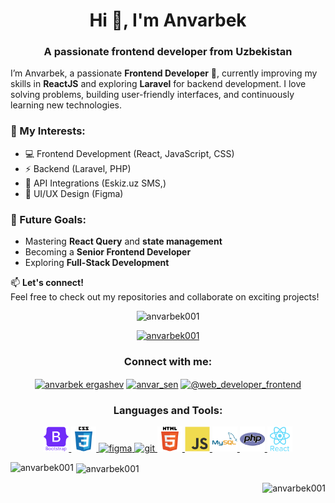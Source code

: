 ### <h1 align="center">Hi 👋, I'm Anvarbek</h1>
<h3 align="center">A passionate frontend developer from Uzbekistan</h3>

I’m Anvarbek, a passionate **Frontend Developer** 🚀, currently improving my skills in **ReactJS** and exploring **Laravel** for backend development. I love solving problems, building user-friendly interfaces, and continuously learning new technologies.

### 🌟 My Interests:
- 💻 Frontend Development (React, JavaScript, CSS)
- ⚡ Backend (Laravel, PHP)
- 📡 API Integrations (Eskiz.uz SMS,)
- 🎨 UI/UX Design (Figma)

### 🚀 Future Goals:
- Mastering **React Query** and **state management**
- Becoming a **Senior Frontend Developer**
- Exploring **Full-Stack Development** 

📫 **Let's connect!**  
Feel free to check out my repositories and collaborate on exciting projects!

<p align="center"> <img src="https://komarev.com/ghpvc/?username=anvarbek001&label=Profile%20views&color=0e75b6&style=flat" alt="anvarbek001" /> </p>

<p align="center"> <a href="https://github.com/ryo-ma/github-profile-trophy"><img src="https://github-profile-trophy.vercel.app/?username=anvarbek001" alt="anvarbek001" /></a> </p>

<h3 align="center">Connect with me:</h3>
<p align="center">
<a href="[https://linkedin.com/in/anvarbek ergashev](https://www.linkedin.com/in/anvarbek-ergashev-6b5619276/)" target="blank"><img align="center" src="https://raw.githubusercontent.com/rahuldkjain/github-profile-readme-generator/master/src/images/icons/Social/linked-in-alt.svg" alt="anvarbek ergashev" height="30" width="40" /></a>
<a href="https://instagram.com/anvar_sen" target="blank"><img align="center" src="https://raw.githubusercontent.com/rahuldkjain/github-profile-readme-generator/master/src/images/icons/Social/instagram.svg" alt="anvar_sen" height="30" width="40" /></a>
<a href="[https://www.youtube.com/c/@web_developer_frontend](https://www.youtube.com/@Web_developer_frontEnd)" target="blank"><img align="center" src="https://raw.githubusercontent.com/rahuldkjain/github-profile-readme-generator/master/src/images/icons/Social/youtube.svg" alt="@web_developer_frontend" height="30" width="40" /></a>
</p>

<h3 align="center">Languages and Tools:</h3>
<p align="center"> <a href="https://getbootstrap.com" target="_blank" rel="noreferrer"> <img src="https://raw.githubusercontent.com/devicons/devicon/master/icons/bootstrap/bootstrap-plain-wordmark.svg" alt="bootstrap" width="40" height="40"/> </a> <a href="https://www.w3schools.com/css/" target="_blank" rel="noreferrer"> <img src="https://raw.githubusercontent.com/devicons/devicon/master/icons/css3/css3-original-wordmark.svg" alt="css3" width="40" height="40"/> </a> <a href="https://www.figma.com/" target="_blank" rel="noreferrer"> <img src="https://www.vectorlogo.zone/logos/figma/figma-icon.svg" alt="figma" width="40" height="40"/> </a> <a href="https://git-scm.com/" target="_blank" rel="noreferrer"> <img src="https://www.vectorlogo.zone/logos/git-scm/git-scm-icon.svg" alt="git" width="40" height="40"/> </a> <a href="https://www.w3.org/html/" target="_blank" rel="noreferrer"> <img src="https://raw.githubusercontent.com/devicons/devicon/master/icons/html5/html5-original-wordmark.svg" alt="html5" width="40" height="40"/> </a> <a href="https://developer.mozilla.org/en-US/docs/Web/JavaScript" target="_blank" rel="noreferrer"> <img src="https://raw.githubusercontent.com/devicons/devicon/master/icons/javascript/javascript-original.svg" alt="javascript" width="40" height="40"/> </a> <a href="https://www.mysql.com/" target="_blank" rel="noreferrer"> <img src="https://raw.githubusercontent.com/devicons/devicon/master/icons/mysql/mysql-original-wordmark.svg" alt="mysql" width="40" height="40"/> </a> <a href="https://www.php.net" target="_blank" rel="noreferrer"> <img src="https://raw.githubusercontent.com/devicons/devicon/master/icons/php/php-original.svg" alt="php" width="40" height="40"/> </a> <a href="https://reactjs.org/" target="_blank" rel="noreferrer"> <img src="https://raw.githubusercontent.com/devicons/devicon/master/icons/react/react-original-wordmark.svg" alt="react" width="40" height="40"/> </a> </p>


  <p><img align="left" display="block" src="https://github-readme-stats.vercel.app/api/top-langs?username=anvarbek001&show_icons=true&locale=en&layout=compact" alt="anvarbek001" /></p>

<p>&nbsp;<img align="center"  display="block" src="https://github-readme-stats.vercel.app/api?username=anvarbek001&show_icons=true&locale=en" alt="anvarbek001" /></p>

<p><img align="right" display="block"  src="https://github-readme-streak-stats.herokuapp.com/?user=anvarbek001&" alt="anvarbek001" /></p>


